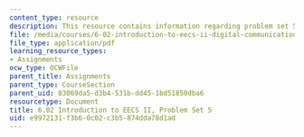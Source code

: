 ```yaml
---
content_type: resource
description: This resource contains information regarding problem set 5.
file: /media/courses/6-02-introduction-to-eecs-ii-digital-communication-systems-fall-2012/e9972131f3b60c02c3b5874dda78d1ad_MIT6_02F12_ps5.pdf
file_type: application/pdf
learning_resource_types:
- Assignments
ocw_type: OCWFile
parent_title: Assignments
parent_type: CourseSection
parent_uid: 83069da5-d3b4-531b-dd45-1bd51850dba6
resourcetype: Document
title: 6.02 Introduction to EECS II, Problem Set 5
uid: e9972131-f3b6-0c02-c3b5-874dda78d1ad
---
```

